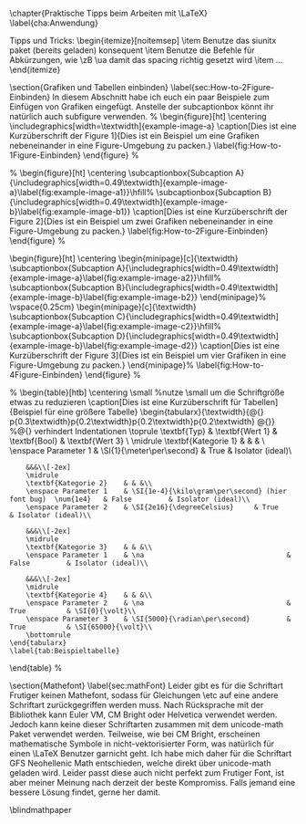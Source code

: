 \chapter{Praktische Tipps beim Arbeiten mit \LaTeX}
\label{cha:Anwendung}

Tipps und Tricks:
\begin{itemize}[noitemsep]
	\item Benutze das siunitx paket (bereits geladen) konsequent
	\item Benutze die Befehle für Abkürzungen, wie \zB \ua damit das spacing richtig gesetzt wird
	\item ...
\end{itemize}

\section{Grafiken und Tabellen einbinden}
\label{sec:How-to-2Figure-Einbinden}
In diesem Abschnitt habe ich euch ein paar Beispiele zum Einfügen von Grafiken eingefügt. Anstelle der subcaptionbox könnt ihr natürlich auch subfigure verwenden.
%
\begin{figure}[ht]
	\centering
	\includegraphics[width=\textwidth]{example-image-a}
	\caption[Dies ist eine Kurzüberschrift der Figure 1]{Dies ist ein Beispiel um eine Grafiken nebeneinander in eine Figure-Umgebung zu packen.}
	\label{fig:How-to-1Figure-Einbinden}
\end{figure}
%

%
\begin{figure}[ht]
	\centering
	\subcaptionbox{Subcaption A}{\includegraphics[width=0.49\textwidth]{example-image-a}\label{fig:example-image-a1}}\hfill%
	\subcaptionbox{Subcaption B}{\includegraphics[width=0.49\textwidth]{example-image-b}\label{fig:example-image-b1}}
	\caption[Dies ist eine Kurzüberschrift der Figure 2]{Dies ist ein Beispiel um zwei Grafiken nebeneinander in eine Figure-Umgebung zu packen.}
	\label{fig:How-to-2Figure-Einbinden}
\end{figure}
%

\begin{figure}[ht]
	\centering
	\begin{minipage}[c]{\textwidth}
		\subcaptionbox{Subcaption A}{\includegraphics[width=0.49\textwidth]{example-image-a}\label{fig:example-image-a2}}\hfill%
		\subcaptionbox{Subcaption B}{\includegraphics[width=0.49\textwidth]{example-image-b}\label{fig:example-image-b2}}
	\end{minipage}%
	\vspace{0.25cm}
	\begin{minipage}[c]{\textwidth}
		\subcaptionbox{Subcaption C}{\includegraphics[width=0.49\textwidth]{example-image-a}\label{fig:example-image-c2}}\hfill%
		\subcaptionbox{Subcaption D}{\includegraphics[width=0.49\textwidth]{example-image-b}\label{fig:example-image-d2}}
		\caption[Dies ist eine Kurzüberschrift der Figure 3]{Dies ist ein Beispiel um vier Grafiken in eine Figure-Umgebung zu packen.}
	\end{minipage}%
	\label{fig:How-to-4Figure-Einbinden}
\end{figure}
%

%
\begin{table}[htb]
	\centering
	\small %nutze \small um die Schriftgröße etwas zu reduzieren
	\caption[Dies ist eine Kurzüberschrift für Tabellen]{Beispiel für eine größere Tabelle}	
	\begin{tabularx}{\textwidth}{@{} p{0.3\textwidth}p{0.2\textwidth}p{0.2\textwidth}p{0.2\textwidth} @{}} %@{} verhindert Indentationen
		\toprule
		\textbf{Typ} 			& \textbf{Wert 1} 						& \textbf{Bool} & \textbf{Wert 3} \\
		\midrule
		\textbf{Kategorie 1} 	& & & \\
		\enspace Parameter 1	& \SI{1}{\meter\per\second} 			& True			& Isolator (ideal)\\
		
		&&&\\[-2ex]
		\midrule
		\textbf{Kategorie 2} 	& & &\\
		\enspace Parameter 1	& \SI{1e-4}{\kilo\gram\per\second} (hier font bug)	\num{1e4}	& False			& Isolator (ideal)\\
		\enspace Parameter 2	& \SI{2e16}{\degreeCelsius}  	& True			& Isolator (ideal)\\
		
		&&&\\[-2ex]
		\midrule
		\textbf{Kategorie 3}	& & &\\
		\enspace Parameter 1	& \na  									& False 		& Isolator (ideal)\\
		
		&&&\\[-2ex]
		\midrule
		\textbf{Kategorie 4} 	& & &\\
		\enspace Parameter 2 	& \na 									& True 			& \SI{0}{\volt}\\
		\enspace Parameter 3 	& \SI{5000}{\radian\per\second}			& True 			& \SI{65000}{\volt}\\
		\bottomrule	
	\end{tabularx}
	\label{tab:Beispieltabelle}
\end{table}
%

\section{Mathefont}
\label{sec:mathFont}
Leider gibt es für die Schriftart Frutiger keinen Mathefont, sodass für Gleichungen \etc auf eine andere Schriftart zurückgegriffen werden muss. Nach Rücksprache mit der Bibliothek kann Euler VM, CM Bright oder Helvetica verwendet werden. Jedoch kann keine dieser Schriftarten zusammen mit dem unicode-math Paket verwendet werden. Teilweise, wie bei CM Bright, erscheinen mathematische Symbole in nicht-vektorisierter Form, was natürlich für einen \LaTeX Benutzer garnicht geht. Ich habe mich daher für die Schriftart GFS Neohellenic Math entschieden, welche direkt über unicode-math geladen wird. Leider passt diese auch nicht perfekt zum Frutiger Font, ist aber meiner Meinung nach derzeit der beste Kompromiss. Falls jemand eine bessere Lösung findet, gerne her damit.

\blindmathpaper
